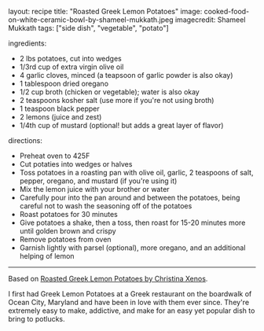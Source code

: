 layout:  recipe
title: "Roasted Greek Lemon Potatoes"
image: cooked-food-on-white-ceramic-bowl-by-shameel-mukkath.jpeg
imagecredit: Shameel Mukkath
tags: ["side dish", "vegetable", "potato"]

ingredients:
- 2 lbs potatoes, cut into wedges
- 1/3rd cup of extra virgin olive oil
- 4 garlic cloves, minced (a teapsoon of garlic powder is also okay)
- 1 tablespoon dried oregano
- 1/2 cup broth (chicken or vegetable); water is also okay
- 2 teaspoons kosher salt (use more if you're not using broth)
- 1 teaspoon black pepper
- 2 lemons (juice and zest)
- 1/4th cup of mustard (optional! but adds a great layer of flavor)

directions:
- Preheat oven to 425F
- Cut potaties into wedges or halves
- Toss potatoes in a roasting pan with olive oil, garlic, 2 teaspoons of salt, pepper, oregano, and mustard (if you're using it)
- Mix the lemon juice with your brother or water
- Carefully pour into the pan around and between the potatoes, being careful not to wash the seasoning off of the potatoes
- Roast potatoes for 30 minutes
- Give potatoes a shake, then a toss, then roast for 15-20 minutes more until golden brown and crispy
- Remove potatoes from oven
- Garnish lightly with parsel (optional), more oregano, and an additional helping of lemon

---

Based on [Roasted Greek Lemon Potatoes by Christina Xenos](https://mysweetgreek.com/greek-food/roasted-greek-lemon-potatoes/).

I first had Greek Lemon Potatoes at a Greek restaurant on the boardwalk of Ocean City, Maryland and have been in love with them ever since. They're extremely easy to make, addictive, and make for an easy yet popular dish to bring to potlucks. 
